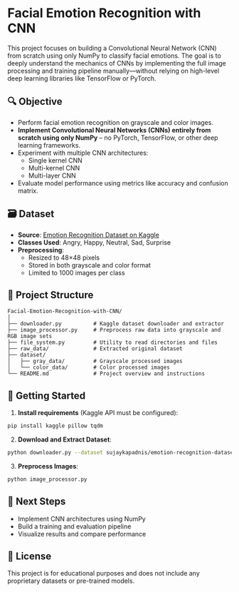 # Facial Emotion Recognition with CNN

This project focuses on building a Convolutional Neural Network (CNN) from scratch using only NumPy to classify facial emotions. The goal is to deeply understand the mechanics of CNNs by implementing the full image processing and training pipeline manually—without relying on high-level deep learning libraries like TensorFlow or PyTorch.

## 🔍 Objective

- Perform facial emotion recognition on grayscale and color images.
- **Implement Convolutional Neural Networks (CNNs) entirely from scratch using only NumPy** – no PyTorch, TensorFlow, or other deep learning frameworks.
- Experiment with multiple CNN architectures:
  - Single kernel CNN
  - Multi-kernel CNN
  - Multi-layer CNN
- Evaluate model performance using metrics like accuracy and confusion matrix.

## 🗃 Dataset

- **Source**: [Emotion Recognition Dataset on Kaggle](https://www.kaggle.com/datasets/sujaykapadnis/emotion-recognition-dataset)
- **Classes Used**: Angry, Happy, Neutral, Sad, Surprise
- **Preprocessing**:
  - Resized to 48×48 pixels
  - Stored in both grayscale and color format
  - Limited to 1000 images per class

## 🧱 Project Structure

```
Facial-Emotion-Recognition-with-CNN/
│
├── downloader.py          # Kaggle dataset downloader and extractor
├── image_processor.py     # Preprocess raw data into grayscale and RGB image sets
├── file_system.py         # Utility to read directories and files
├── raw_data/              # Extracted original dataset
├── dataset/
│   ├── gray_data/         # Grayscale processed images
│   └── color_data/        # Color processed images
└── README.md              # Project overview and instructions
```

## 🚀 Getting Started

1. **Install requirements** (Kaggle API must be configured):
```bash
pip install kaggle pillow tqdm
```

2. **Download and Extract Dataset**:
```bash
python downloader.py --dataset sujaykapadnis/emotion-recognition-dataset
```

3. **Preprocess Images**:
```bash
python image_processor.py
```

## 📌 Next Steps

- Implement CNN architectures using NumPy
- Build a training and evaluation pipeline
- Visualize results and compare performance

## 📄 License

This project is for educational purposes and does not include any proprietary datasets or pre-trained models.
